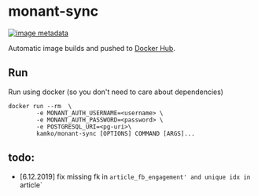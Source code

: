 # monant-sync
[![image metadata](https://images.microbadger.com/badges/image/kamko/monant-sync.svg)](https://microbadger.com/images/kamko/monant-sync "kamko/monant-sync image metadata")

Automatic image builds and pushed to [Docker Hub](https://hub.docker.com/r/kamko/monant-sync).


## Run
Run using docker (so you don't need to care about dependencies)
```
docker run --rm  \
        -e MONANT_AUTH_USERNAME=<username> \
        -e MONANT_AUTH_PASSWORD=<password> \
        -e POSTGRESQL_URI=<pg-uri>\
        kamko/monant-sync [OPTIONS] COMMAND [ARGS]...
```


## todo:
- [6.12.2019] fix missing fk in `article_fb_engagement' and unique idx in `article`